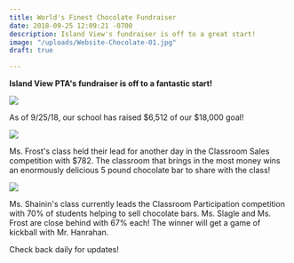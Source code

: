 ```yaml
---
title: World's Finest Chocolate Fundraiser
date: 2018-09-25 12:09:21 -0700
description: Island View's fundraiser is off to a great start!
image: "/uploads/Website-Chocolate-01.jpg"
draft: true

---
```

**Island View PTA's fundraiser is off to a fantastic start!**

![](/uploads/FB-Chocolate-09-25-18-01.jpg)

As of 9/25/18, our school has raised $6,512 of our $18,000 goal! 

![](/uploads/FB-Chocolate-09-25-18-03.jpg)

Ms. Frost's class held their lead for another day in the Classroom Sales competition with $782. The classroom that brings in the most money wins an enormously delicious 5 pound chocolate bar to share with the class!

![](/uploads/FB-Chocolate-09-25-18-02.jpg)

Ms. Shainin's class currently leads the Classroom Participation competition with 70% of students helping to sell chocolate bars. Ms. Slagle and Ms. Frost are close behind with 67% each! The winner will get a game of kickball with Mr. Hanrahan.

Check back daily for updates!